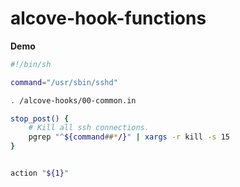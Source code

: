 # alcove-hook-functions

**Demo**
```sh
#!/bin/sh

command="/usr/sbin/sshd"

. /alcove-hooks/00-common.in

stop_post() {
	# Kill all ssh connections.
	pgrep "^${command##*/}" | xargs -r kill -s 15
}


action "${1}"
```

